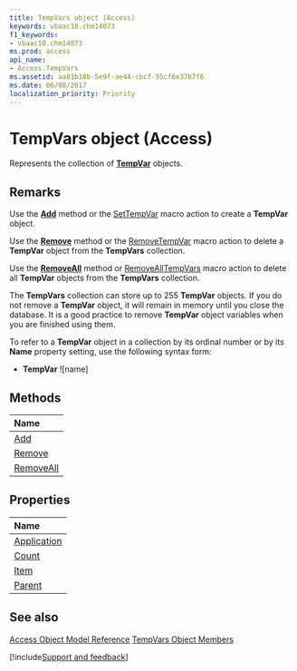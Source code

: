 ```yaml
---
title: TempVars object (Access)
keywords: vbaac10.chm14073
f1_keywords:
- vbaac10.chm14073
ms.prod: access
api_name:
- Access.TempVars
ms.assetid: aa81b18b-5e9f-ae44-cbcf-55cf6e37b7f6
ms.date: 06/08/2017
localization_priority: Priority
---
```



# TempVars object (Access)

Represents the collection of  **[TempVar](Access.TempVar.md)** objects.


## Remarks

Use the  **[Add](Access.TempVars.Add.md)** method or the [SetTempVar](overview/Access.md) macro action to create a **TempVar** object.

Use the  **[Remove](Access.TempVars.Remove.md)** method or the [RemoveTempVar](overview/Access.md) macro action to delete a **TempVar** object from the **TempVars** collection.

Use the  **[RemoveAll](Access.TempVars.RemoveAll.md)** method or [RemoveAllTempVars](overview/Access.md) macro action to delete all **TempVar** objects from the **TempVars** collection.

The  **TempVars** collection can store up to 255 **TempVar** objects. If you do not remove a **TempVar** object, it will remain in memory until you close the database. It is a good practice to remove **TempVar** object variables when you are finished using them.

To refer to a  **TempVar** object in a collection by its ordinal number or by its **Name** property setting, use the following syntax form:


-  **TempVar** ![name]
    

## Methods



|Name|
|:-----|
|[Add](Access.TempVars.Add.md)|
|[Remove](Access.TempVars.Remove.md)|
|[RemoveAll](Access.TempVars.RemoveAll.md)|

## Properties



|Name|
|:-----|
|[Application](Access.TempVars.Application.md)|
|[Count](Access.TempVars.Count.md)|
|[Item](Access.TempVars.Item.md)|
|[Parent](Access.TempVars.Parent.md)|

## See also


[Access Object Model Reference](overview/Access/object-model.md)
[TempVars Object Members](overview/Access.md)

[!include[Support and feedback](~/includes/feedback-boilerplate.md)]
